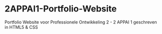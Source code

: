 # 2APPAI1-Portfolio-Website
Portfolio Website voor Professionele Ontwikkeling 2 - 2 APPAI 1 geschreven in HTML5 &amp; CSS
